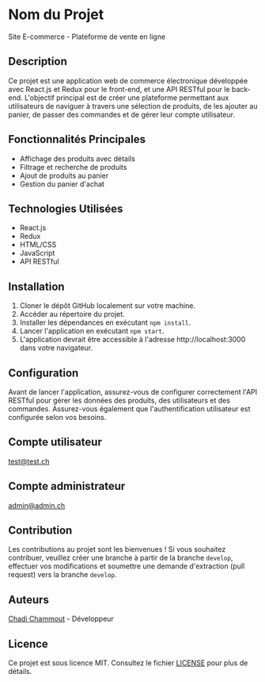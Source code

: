 # Nom du Projet

Site E-commerce - Plateforme de vente en ligne

## Description

Ce projet est une application web de commerce électronique développée avec React.js et Redux pour le front-end, et une API RESTful pour le back-end. L'objectif principal est de créer une plateforme permettant aux utilisateurs de naviguer à travers une sélection de produits, de les ajouter au panier, de passer des commandes et de gérer leur compte utilisateur.

## Fonctionnalités Principales

- Affichage des produits avec détails
- Filtrage et recherche de produits
- Ajout de produits au panier
- Gestion du panier d'achat

## Technologies Utilisées

- React.js
- Redux
- HTML/CSS
- JavaScript
- API RESTful

## Installation

1. Cloner le dépôt GitHub localement sur votre machine.
2. Accéder au répertoire du projet.
3. Installer les dépendances en exécutant `npm install`.
4. Lancer l'application en exécutant `npm start`.
5. L'application devrait être accessible à l'adresse http://localhost:3000 dans votre navigateur.

## Configuration

Avant de lancer l'application, assurez-vous de configurer correctement l'API RESTful pour gérer les données des produits, des utilisateurs et des commandes. Assurez-vous également que l'authentification utilisateur est configurée selon vos besoins.

## Compte utilisateur 

test@test.ch

## Compte administrateur

admin@admin.ch

## Contribution

Les contributions au projet sont les bienvenues ! Si vous souhaitez contribuer, veuillez créer une branche à partir de la branche `develop`, effectuer vos modifications et soumettre une demande d'extraction (pull request) vers la branche `develop`.

## Auteurs

[Chadi Chammout](https://github.com/chadicham) - Développeur

## Licence

Ce projet est sous licence MIT. Consultez le fichier [LICENSE](LICENSE) pour plus de détails.

